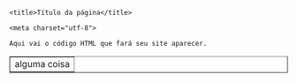 <!DOCTYPE html>

  <head>

    <title>Título da página</title>

    <meta charset="utf-8">

  </head>

  <body>
     <Table border="1">
        <tr>
          <td>alguma coisa </td>


    Aqui vai o código HTML que fará seu site aparecer.
  
 </body>

</html>
